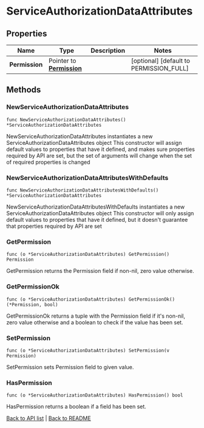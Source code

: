 # ServiceAuthorizationDataAttributes

## Properties

Name | Type | Description | Notes
------------ | ------------- | ------------- | -------------
**Permission** | Pointer to [**Permission**](Permission.md) |  | [optional] [default to PERMISSION_FULL]

## Methods

### NewServiceAuthorizationDataAttributes

`func NewServiceAuthorizationDataAttributes() *ServiceAuthorizationDataAttributes`

NewServiceAuthorizationDataAttributes instantiates a new ServiceAuthorizationDataAttributes object
This constructor will assign default values to properties that have it defined,
and makes sure properties required by API are set, but the set of arguments
will change when the set of required properties is changed

### NewServiceAuthorizationDataAttributesWithDefaults

`func NewServiceAuthorizationDataAttributesWithDefaults() *ServiceAuthorizationDataAttributes`

NewServiceAuthorizationDataAttributesWithDefaults instantiates a new ServiceAuthorizationDataAttributes object
This constructor will only assign default values to properties that have it defined,
but it doesn't guarantee that properties required by API are set

### GetPermission

`func (o *ServiceAuthorizationDataAttributes) GetPermission() Permission`

GetPermission returns the Permission field if non-nil, zero value otherwise.

### GetPermissionOk

`func (o *ServiceAuthorizationDataAttributes) GetPermissionOk() (*Permission, bool)`

GetPermissionOk returns a tuple with the Permission field if it's non-nil, zero value otherwise
and a boolean to check if the value has been set.

### SetPermission

`func (o *ServiceAuthorizationDataAttributes) SetPermission(v Permission)`

SetPermission sets Permission field to given value.

### HasPermission

`func (o *ServiceAuthorizationDataAttributes) HasPermission() bool`

HasPermission returns a boolean if a field has been set.


[Back to API list](../README.md#documentation-for-api-endpoints) | [Back to README](../README.md)
